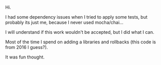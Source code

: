 Hi. 

I had some dependency issues when I tried to apply some tests, but probably its just me, because I never used mocha/chai... 


I will understand if this work wouldn't be accepted, but I did what I can. 


Most of the time I spend on adding a libraries and rollbacks (this code is from 2016 I guess?). 


It was fun thought.
